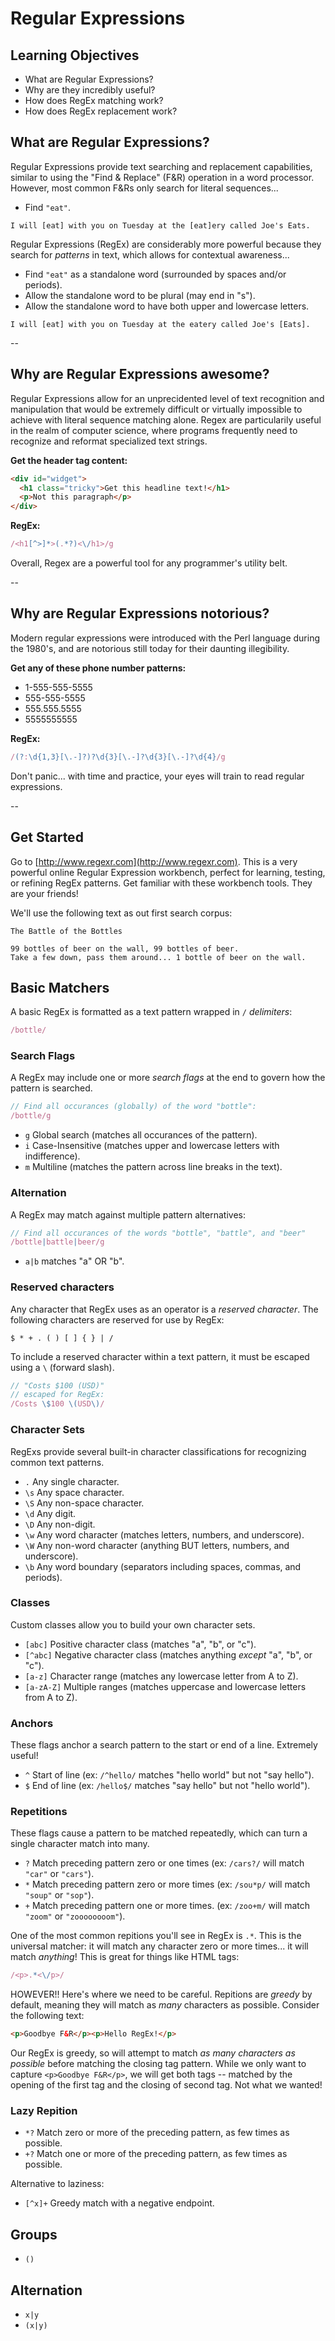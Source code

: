 # Regular Expressions

## Learning Objectives

- What are Regular Expressions?
- Why are they incredibly useful?
- How does RegEx matching work?
- How does RegEx replacement work?

## What are Regular Expressions?

Regular Expressions provide text searching and replacement capabilities, similar to using the "Find & Replace" (F&R) operation in a word processor. However, most common F&Rs only search for literal sequences...

- Find `"eat"`.

```
I will [eat] with you on Tuesday at the [eat]ery called Joe's Eats.
```

Regular Expressions (RegEx) are considerably more powerful because they search for _patterns_ in text, which allows for contextual awareness...

- Find `"eat"` as a standalone word (surrounded by spaces and/or periods).
- Allow the standalone word to be plural (may end in "s").
- Allow the standalone word to have both upper and lowercase letters.

```
I will [eat] with you on Tuesday at the eatery called Joe's [Eats].
```

--

## Why are Regular Expressions awesome?

Regular Expressions allow for an unprecidented level of text recognition and manipulation that would be extremely difficult or virtually impossible to achieve with literal sequence matching alone. Regex are particularily useful in the realm of computer science, where programs frequently need to recognize and reformat specialized text strings.

**Get the header tag content:**
```html
<div id="widget">
  <h1 class="tricky">Get this headline text!</h1>
  <p>Not this paragraph</p>
</div>
```

**RegEx:**
```javascript
/<h1[^>]*>(.*?)<\/h1>/g
```

Overall, Regex are a powerful tool for any programmer's utility belt.

--

## Why are Regular Expressions notorious?

Modern regular expressions were introduced with the Perl language during the 1980's, and are notorious still today for their daunting illegibility.

**Get any of these phone number patterns:**
- 1-555-555-5555
- 555-555-5555
- 555.555.5555
- 5555555555

**RegEx:**
```javascript
/(?:\d{1,3}[\.-]?)?\d{3}[\.-]?\d{3}[\.-]?\d{4}/g
```

Don't panic... with time and practice, your eyes will train to read regular expressions.

--

## Get Started

Go to [http://www.regexr.com](http://www.regexr.com). This is a very powerful online Regular Expression workbench, perfect for learning, testing, or refining RegEx patterns. Get familiar with these workbench tools. They are your friends!

We'll use the following text as out first search corpus:

```
The Battle of the Bottles

99 bottles of beer on the wall, 99 bottles of beer.
Take a few down, pass them around... 1 bottle of beer on the wall.
```

## Basic Matchers

A basic RegEx is formatted as a text pattern wrapped in `/` _delimiters_:

```javascript
/bottle/
```

### Search Flags

A RegEx may include one or more _search flags_ at the end to govern how the pattern is searched.

```javascript
// Find all occurances (globally) of the word "bottle":
/bottle/g
```

* `g` Global search (matches all occurances of the pattern).
* `i` Case-Insensitive (matches upper and lowercase letters with indifference).
* `m` Multiline (matches the pattern across line breaks in the text).

### Alternation

A RegEx may match against multiple pattern alternatives:

```javascript
// Find all occurances of the words "bottle", "battle", and "beer"
/bottle|battle|beer/g
```

* `a|b` matches "a" OR "b".

### Reserved characters

Any character that RegEx uses as an operator is a _reserved character_. The following characters are reserved for use by RegEx:

```
$ * + . ( ) [ ] { } | /
```

To include a reserved character within a text pattern, it must be escaped using a `\` (forward slash).

```javascript
// "Costs $100 (USD)"
// escaped for RegEx:
/Costs \$100 \(USD\)/
```

### Character Sets

RegExs provide several built-in character classifications for recognizing common text patterns.

* `.`  Any single character.
* `\s` Any space character.
* `\S` Any non-space character.
* `\d` Any digit.
* `\D` Any non-digit.
* `\w` Any word character (matches letters, numbers, and underscore).
* `\W` Any non-word character (anything BUT letters, numbers, and underscore).
* `\b` Any word boundary (separators including spaces, commas, and periods).

### Classes

Custom classes allow you to build your own character sets.

* `[abc]` Positive character class (matches "a", "b", or "c").
* `[^abc]` Negative character class (matches anything _except_ "a", "b", or "c").
* `[a-z]` Character range (matches any lowercase letter from A to Z).
* `[a-zA-Z]` Multiple ranges (matches uppercase and lowercase letters from A to Z).

### Anchors

These flags anchor a search pattern to the start or end of a line. Extremely useful!

* `^` Start of line (ex: `/^hello/` matches "hello world" but not "say hello").
* `$` End of line (ex: `/hello$/` matches "say hello" but not "hello world").

### Repetitions

These flags cause a pattern to be matched repeatedly, which can turn a single character match into many.

* `?` Match preceding pattern zero or one times (ex: `/cars?/` will match `"car"` or `"cars"`).
* `*` Match preceding pattern zero or more times (ex: `/sou*p/` will match `"soup"` or `"sop"`).
* `+` Match preceding pattern one or more times. (ex: `/zoo+m/` will match `"zoom"` or `"zoooooooom"`).

One of the most common repitions you'll see in RegEx is `.*`. This is the universal matcher: it will match any character zero or more times... it will match _anything_! This is great for things like HTML tags:

```javascript
/<p>.*<\/p>/
```

HOWEVER!! Here's where we need to be careful. Repitions are _greedy_ by default, meaning they will match as *many* characters as possible. Consider the following text:

```html
<p>Goodbye F&R</p><p>Hello RegEx!</p>
```

Our RegEx is greedy, so will attempt to match _as many characters as possible_ before matching the closing tag pattern. While we only want to capture `<p>Goodbye F&R</p>`, we will get both tags -- matched by the opening of the first tag and the closing of second tag. Not what we wanted!

### Lazy Repition

* `*?` Match zero or more of the preceding pattern, as few times as possible.
* `+?` Match one or more of the preceding pattern, as few times as possible.

Alternative to laziness:

* `[^x]+` Greedy match with a negative endpoint.

## Groups

* `()`

## Alternation

* `x|y`
* `(x|y)`
